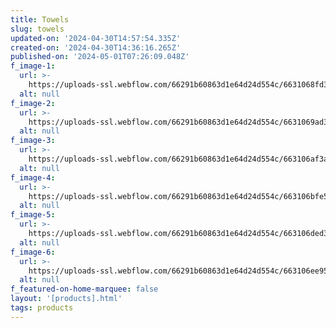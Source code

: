 ```yaml
---
title: Towels
slug: towels
updated-on: '2024-04-30T14:57:54.335Z'
created-on: '2024-04-30T14:36:16.265Z'
published-on: '2024-05-01T07:26:09.048Z'
f_image-1:
  url: >-
    https://uploads-ssl.webflow.com/66291b60863d1e64d24d554c/6631068fd380636a868d4c4a_pexels-kingofcotton-12679.jpg
  alt: null
f_image-2:
  url: >-
    https://uploads-ssl.webflow.com/66291b60863d1e64d24d554c/6631069ad380636a868d5115_pexels-castorlystock-3610006.jpg
  alt: null
f_image-3:
  url: >-
    https://uploads-ssl.webflow.com/66291b60863d1e64d24d554c/663106af3a55ffbee885b473_pexels-dom-j-7304-45980.jpg
  alt: null
f_image-4:
  url: >-
    https://uploads-ssl.webflow.com/66291b60863d1e64d24d554c/663106bfe59af28c45bde323_pexels-karolina-grabowska-4194839.jpg
  alt: null
f_image-5:
  url: >-
    https://uploads-ssl.webflow.com/66291b60863d1e64d24d554c/663106ded380636a868d7f67_pexels-cottonbro-4325447.jpg
  alt: null
f_image-6:
  url: >-
    https://uploads-ssl.webflow.com/66291b60863d1e64d24d554c/663106ee958e603526e0c036_pexels-rodolphozanardo-1304110.jpg
  alt: null
f_featured-on-home-marquee: false
layout: '[products].html'
tags: products
---
```




